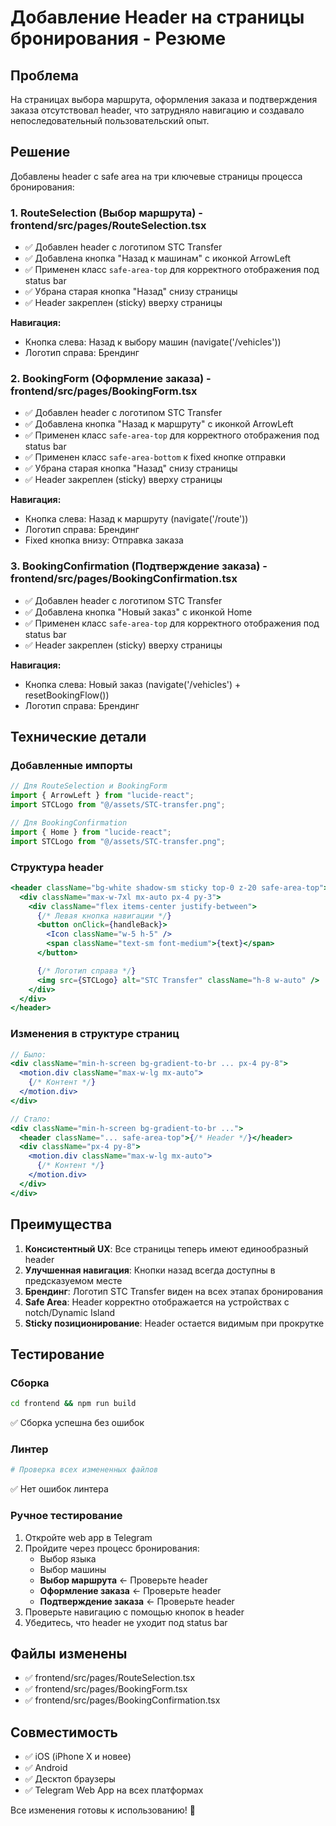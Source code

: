 # Добавление Header на страницы бронирования - Резюме

## Проблема

На страницах выбора маршрута, оформления заказа и подтверждения заказа отсутствовал header, что затрудняло навигацию и создавало непоследовательный пользовательский опыт.

## Решение

Добавлены header с safe area на три ключевые страницы процесса бронирования:

### 1. RouteSelection (Выбор маршрута) - frontend/src/pages/RouteSelection.tsx

- ✅ Добавлен header с логотипом STC Transfer
- ✅ Добавлена кнопка "Назад к машинам" с иконкой ArrowLeft
- ✅ Применен класс `safe-area-top` для корректного отображения под status bar
- ✅ Убрана старая кнопка "Назад" снизу страницы
- ✅ Header закреплен (sticky) вверху страницы

**Навигация:**

- Кнопка слева: Назад к выбору машин (navigate('/vehicles'))
- Логотип справа: Брендинг

### 2. BookingForm (Оформление заказа) - frontend/src/pages/BookingForm.tsx

- ✅ Добавлен header с логотипом STC Transfer
- ✅ Добавлена кнопка "Назад к маршруту" с иконкой ArrowLeft
- ✅ Применен класс `safe-area-top` для корректного отображения под status bar
- ✅ Применен класс `safe-area-bottom` к fixed кнопке отправки
- ✅ Убрана старая кнопка "Назад" снизу страницы
- ✅ Header закреплен (sticky) вверху страницы

**Навигация:**

- Кнопка слева: Назад к маршруту (navigate('/route'))
- Логотип справа: Брендинг
- Fixed кнопка внизу: Отправка заказа

### 3. BookingConfirmation (Подтверждение заказа) - frontend/src/pages/BookingConfirmation.tsx

- ✅ Добавлен header с логотипом STC Transfer
- ✅ Добавлена кнопка "Новый заказ" с иконкой Home
- ✅ Применен класс `safe-area-top` для корректного отображения под status bar
- ✅ Header закреплен (sticky) вверху страницы

**Навигация:**

- Кнопка слева: Новый заказ (navigate('/vehicles') + resetBookingFlow())
- Логотип справа: Брендинг

## Технические детали

### Добавленные импорты

```typescript
// Для RouteSelection и BookingForm
import { ArrowLeft } from "lucide-react";
import STCLogo from "@/assets/STC-transfer.png";

// Для BookingConfirmation
import { Home } from "lucide-react";
import STCLogo from "@/assets/STC-transfer.png";
```

### Структура header

```jsx
<header className="bg-white shadow-sm sticky top-0 z-20 safe-area-top">
  <div className="max-w-7xl mx-auto px-4 py-3">
    <div className="flex items-center justify-between">
      {/* Левая кнопка навигации */}
      <button onClick={handleBack}>
        <Icon className="w-5 h-5" />
        <span className="text-sm font-medium">{text}</span>
      </button>

      {/* Логотип справа */}
      <img src={STCLogo} alt="STC Transfer" className="h-8 w-auto" />
    </div>
  </div>
</header>
```

### Изменения в структуре страниц

```jsx
// Было:
<div className="min-h-screen bg-gradient-to-br ... px-4 py-8">
  <motion.div className="max-w-lg mx-auto">
    {/* Контент */}
  </motion.div>
</div>

// Стало:
<div className="min-h-screen bg-gradient-to-br ...">
  <header className="... safe-area-top">{/* Header */}</header>
  <div className="px-4 py-8">
    <motion.div className="max-w-lg mx-auto">
      {/* Контент */}
    </motion.div>
  </div>
</div>
```

## Преимущества

1. **Консистентный UX**: Все страницы теперь имеют единообразный header
2. **Улучшенная навигация**: Кнопки назад всегда доступны в предсказуемом месте
3. **Брендинг**: Логотип STC Transfer виден на всех этапах бронирования
4. **Safe Area**: Header корректно отображается на устройствах с notch/Dynamic Island
5. **Sticky позиционирование**: Header остается видимым при прокрутке

## Тестирование

### Сборка

```bash
cd frontend && npm run build
```

✅ Сборка успешна без ошибок

### Линтер

```bash
# Проверка всех измененных файлов
```

✅ Нет ошибок линтера

### Ручное тестирование

1. Откройте web app в Telegram
2. Пройдите через процесс бронирования:
   - Выбор языка
   - Выбор машины
   - **Выбор маршрута** ← Проверьте header
   - **Оформление заказа** ← Проверьте header
   - **Подтверждение заказа** ← Проверьте header
3. Проверьте навигацию с помощью кнопок в header
4. Убедитесь, что header не уходит под status bar

## Файлы изменены

- ✅ frontend/src/pages/RouteSelection.tsx
- ✅ frontend/src/pages/BookingForm.tsx
- ✅ frontend/src/pages/BookingConfirmation.tsx

## Совместимость

- ✅ iOS (iPhone X и новее)
- ✅ Android
- ✅ Десктоп браузеры
- ✅ Telegram Web App на всех платформах

Все изменения готовы к использованию! 🚀
